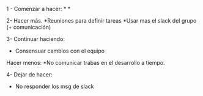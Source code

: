 1 - Comenzar a hacer:
* 
*

2- Hacer más.
*Reuniones para definir tareas
*Usar mas el slack del grupo (+ comunicación)

3- Continuar haciendo:
* Consensuar cambios con el equipo

Hacer menos:
*No comunicar trabas en el desarrollo a tiempo.

4- Dejar de hacer:
* No responder los msg de slack
